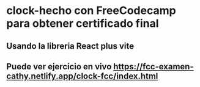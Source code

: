 # clock-hecho con FreeCodecamp para obtener certificado final

## Usando la libreria React plus vite

## Puede ver ejercicio en vivo https://fcc-examen-cathy.netlify.app/clock-fcc/index.html
